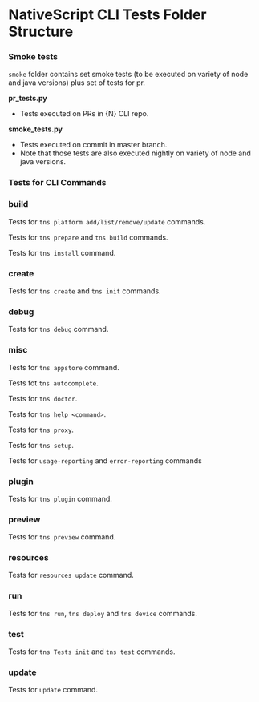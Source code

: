 # NativeScript CLI Tests Folder Structure

### Smoke tests

`smoke` folder contains set smoke tests (to be executed on variety of node and java versions) plus set of tests for pr.

**pr_tests.py**
- Tests executed on PRs in {N} CLI repo.

**smoke_tests.py**
- Tests executed on commit in master branch.
- Note that those tests are also executed nightly on variety of node and java versions.


### Tests for CLI Commands

### build

Tests for `tns platform add/list/remove/update` commands.

Tests for `tns prepare` and `tns build` commands.

Tests for `tns install` command.

### create

Tests for `tns create` and `tns init` commands.

### debug

Tests for `tns debug` command.

### misc

Tests for `tns appstore` command.

Tests fot `tns autocomplete`.

Tests for `tns doctor`.

Tests for `tns help <command>`.

Tests for `tns proxy`.

Tests for `tns setup`.

Tests for `usage-reporting` and `error-reporting` commands

### plugin
Tests for `tns plugin` command.

### preview
Tests for `tns preview` command.

### resources
Tests for `resources update` command.

### run
Tests for `tns run`, `tns deploy` and `tns device` commands.

### test
Tests for `tns Tests init` and `tns test` commands.
   
### update
Tests for `update` command.